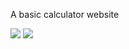 A basic calculator website

<img src="https://cdn.discordapp.com/attachments/982704824892162154/1021081629617307788/Screenshot_1.png">

<img src="https://cdn.discordapp.com/attachments/982704824892162154/1021081721623560252/9z65jii.jpg">
